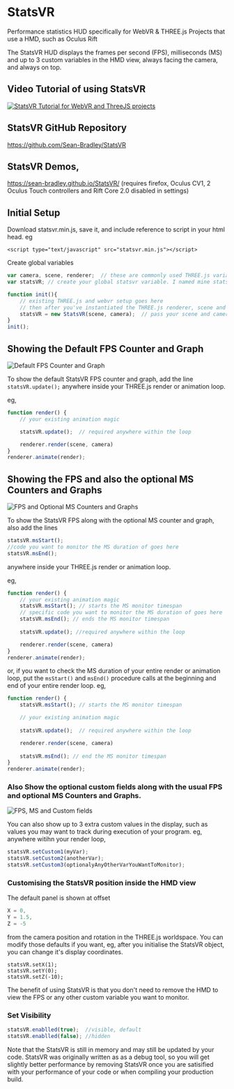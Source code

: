 # StatsVR
Performance statistics HUD specifically for WebVR &amp; THREE.js Projects that use a HMD, such as Oculus Rift

The StatsVR HUD displays the frames per second (FPS), milliseconds (MS) and up to 3 custom variables in the HMD view, always facing the camera, and always on top.

## Video Tutorial of using StatsVR
[![StatsVR Tutorial for WebVR and ThreeJS projects](https://img.youtube.com/vi/TZNZoaiTUwg/0.jpg)](https://www.youtube.com/watch?v=TZNZoaiTUwg)

## StatsVR GitHub Repository
https://github.com/Sean-Bradley/StatsVR

## StatsVR Demos,
https://sean-bradley.github.io/StatsVR/ 
(requires firefox, Oculus CV1, 2 Oculus Touch controllers and Rift Core 2.0 disabled in settings)


## Initial Setup

Download statsvr.min.js, save it, and include reference to script in your html head. eg

``<script type="text/javascript" src="statsvr.min.js"></script>``

Create global variables
```javascript
var camera, scene, renderer;  // these are commonly used THREE.js variables and may already exist in your project
var statsVR; // create your global statsvr variable. I named mine statsVR

function init(){
	// existing THREE.js and webvr setup goes here
	// then after you've instantiated the THREE.js renderer, scene and camera objects,
	statsVR = new StatsVR(scene, camera);  // pass your scene and camera objects to the StatsVR constructor
}
init();
```

## Showing the Default FPS Counter and Graph
![Default FPS Counter and Graph](docs/img/statsVR_FPS.jpg)

To show the default StatsVR FPS counter and graph, add the line 
``statsVR.update();`` 
anywhere inside your THREE.js render or animation loop.

eg,
```javascript
function render() {
	// your existing animation magic

	statsVR.update();  // required anywhere within the loop

	renderer.render(scene, camera)
}
renderer.animate(render);
```

## Showing the FPS and also the optional MS Counters and Graphs
![FPS and Optional MS Counters and Graphs](docs/img/statsVR_FPS_MS.jpg)

To show the StatsVR FPS along with the optional MS counter and graph, also add the lines

```javascript
statsVR.msStart();
//code you want to monitor the MS duration of goes here
statsVR.msEnd();
``` 

anywhere inside your THREE.js render or animation loop.

eg,
```javascript
function render() {
	// your existing animation magic
	statsVR.msStart(); // starts the MS monitor timespan
	// specific code you want to monitor the MS duration of goes here
	statsVR.msEnd(); // ends the MS monitor timespan
	
	statsVR.update(); //required anywhere within the loop

	renderer.render(scene, camera)
}
renderer.animate(render);
```
or, if you want to check the MS duration of your entire render or animation loop, put the ``msStart()`` and ``msEnd()`` procedure calls at the beginning and end of your entire render loop.
eg,
```javascript
function render() {
	statsVR.msStart(); // starts the MS monitor timespan

	// your existing animation magic
	
	statsVR.update();  // required anywhere within the loop

	renderer.render(scene, camera)
	
	statsVR.msEnd(); // end the MS monitor timespan
}
renderer.animate(render);
```


### Also Show the optional custom fields along with the usual FPS and optional MS Counters and Graphs.
![FPS, MS and Custom fields](docs/img/statsVR_FPS_MS_3Customs.jpg)

You can also show up to 3 extra custom values in the display, such as values you may want to track during execution of your program.
eg, anywhere witihn your render loop,
```javascript
statsVR.setCustom1(myVar);
statsVR.setCustom2(anotherVar);
statsVR.setCustom3(optionalyAnyOtherVarYouWantToMonitor);
```


### Customising the StatsVR position inside the HMD view
The default panel is shown at offset
```javascript
X = 0,
Y = 1.5,
Z = -5 
```
from the camera position and rotation in the THREE.js worldspace.
You can modify those defaults if you want, eg, after you initialise the StatsVR object, you can change it's display coordinates.
```
statsVR.setX(1);
statsVR.setY(0);
statsVR.setZ(-10);
```


The benefit of using StatsVR is that you don't need to remove the HMD to view the FPS or any other custom variable you want to monitor.


### Set Visibility
```javascript
statsVR.enablled(true);  //visible, default
statsVR.enablled(false); //hidden
```
Note that the StatsVR is still in memory and may still be updated by your code. 
StatsVR was originally written as as a debug tool, so you will get slightly better performance by removing StatsVR once you are satisified with your performance of your code or when compiling your production build.



